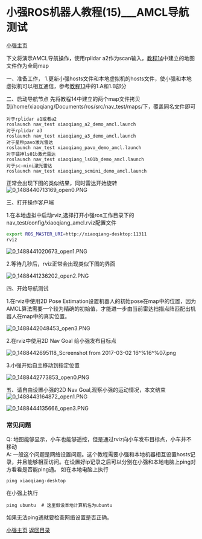 # 小强ROS机器人教程(15)___AMCL导航测试<br>
[小强主页](https://www.bwbot.org/products/xiaoqiang-4-pro)

下文将演示AMCL导航操作，使用rplidar a2作为scan输入，[教程14](http://community.bwbot.org/topic/164/%E5%B0%8F%E5%BC%BAros%E6%9C%BA%E5%99%A8%E4%BA%BA%E6%95%99%E7%A8%8B-20-___%E5%8D%87%E7%BA%A7%E8%BD%AF%E4%BB%B6%E5%8C%85%E4%BB%A5%E6%94%AF%E6%8C%81%E5%B0%8F%E5%BC%BA%E6%89%8B%E6%9C%BA%E9%81%A5%E6%8E%A7app)中建立的地图文件作为全局map

一、准备工作，
1.更新小强hosts文件和本地虚拟机的hosts文件，使小强和本地虚拟机可以相互通信，参考[教程13](http://community.bwbot.org/topic/115/%E5%B0%8F%E5%BC%BAros%E6%9C%BA%E5%99%A8%E4%BA%BA%E6%95%99%E7%A8%8B-21-___%E5%9C%A8gmapping%E4%B8%8B%E4%BD%BF%E7%94%A8%E6%BF%80%E5%85%89%E9%9B%B7%E8%BE%BErplidar-a2%E8%BF%9B%E8%A1%8C%E5%BB%BA%E5%9B%BE)中的1.A和1.B部分

 二、启动导航节点
先将教程14中建立的两个map文件拷贝到/home/xiaoqiang/Documents/ros/src/nav_test/maps/下，覆盖同名文件即可
```
对于rplidar a1或者a2
roslaunch nav_test xiaoqiang_a2_demo_amcl.launch
对于rplidar a3
roslaunch nav_test xiaoqiang_a3_demo_amcl.launch
对于星秒pavo激光雷达
roslaunch nav_test xiaoqiang_pavo_demo_amcl.launch
对于镭神ls01b激光雷达
roslaunch nav_test xiaoqiang_ls01b_demo_amcl.launch
对于sc-mini激光雷达
roslaunch nav_test xiaoqiang_scmini_demo_amcl.launch
```
正常会出现下图的类似结果，同时雷达开始旋转
![0_1488440713169_open0.PNG](http://community.bwbot.org/uploads/files/1488440715430-open0-resized.png) 

三、打开操作客户端

1.在本地虚拟中启动rviz,选择打开小强ros工作目录下的nav_test/config/xiaoqiang_amcl.rviz配置文件

```bash
export ROS_MASTER_URI=http://xiaoqiang-desktop:11311
rviz
```
![0_1488441020673_open1.PNG](http://community.bwbot.org/uploads/files/1488441022778-open1-resized.png) 

2.等待几秒后，rviz正常会出现类似下图的界面

![0_1488441236202_open2.PNG](http://community.bwbot.org/uploads/files/1488441238301-open2-resized.png) 

四、开始导航测试

1.在rviz中使用2D Pose Estimation设置机器人的初始pose在map中的位置，因为AMCL算法需要一个较为精确的初始值，才能进一步由当前雷达扫描点阵匹配出机器人在map中的真实位置。

![0_1488442048453_open3.PNG](http://community.bwbot.org/uploads/files/1488442051345-open3-resized.png) 

2.在rviz中使用2D Nav Goal 给小强发布目标点

![0_1488442695118_Screenshot from 2017-03-02 16^%16^%07.png](http://community.bwbot.org/uploads/files/1488442697474-screenshot-from-2017-03-02-16-16-07-resized.png) 

3.小强开始自主移动到指定位置

![0_1488442773853_open0.PNG](http://community.bwbot.org/uploads/files/1488442775969-open0-resized.png) 

五、请自由设置小强的2D Nav Goal,观察小强的运动情况，本文结束
![0_1488443164872_open1.PNG](http://community.bwbot.org/uploads/files/1488443167303-open1-resized.png) 

![0_1488444135666_open3.PNG](http://community.bwbot.org/uploads/files/1488444137990-open3-resized.png)

### 常见问题

Q: 地图能够显示，小车也能够遥控，但是通过rviz向小车发布目标点，小车并不移动<br>A: 一般这个问题是网络设置问题。这个教程需要小强和本地机器相互设置hosts记录，并且能够相互访问。在设置好ip记录之后可以分别在小强和本地电脑上ping对方看看是否能ping通。
如在本地电脑上执行
```
ping xiaoqiang-desktop
```
在小强上执行
```
ping ubuntu  # 这里假设本地计算机名为ubuntu
```
如果无法ping通就要检查网络设置是否正确。


[小强主页](https://www.bwbot.org/products/xiaoqiang-4-pro)
[返回目录](https://community.bwbot.org/topic/110)
